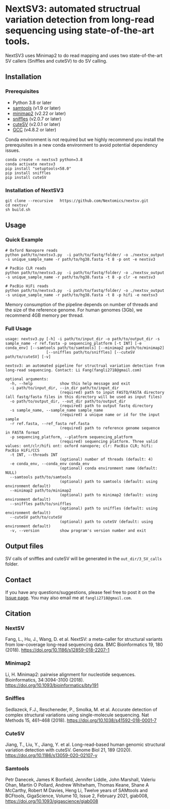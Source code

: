 # NextSV3: automated structrual variation detection from long-read sequencing using state-of-the-art tools. 

NextSV3 uses Minimap2 to do read mapping and uses two state-of-the-art SV callers (Sniffles and cuteSV) to do SV calling.

## Installation

### Prerequisites

- Python 3.8 or later
- [samtools](https://github.com/samtools/samtools) (v1.9 or later)
- [minimap2](https://github.com/lh3/minimap2) (v2.22 or later)
- [sniffles](https://github.com/fritzsedlazeck/Sniffles) (v2.0.7 or later)
- [cuteSV](https://github.com/tjiangHIT/cuteSV) (v2.0.1 or later)
- [GCC](https://gcc.gnu.org/) (v4.8.2 or later)

Conda environment is not required but we highly recommend you install the prerequisites in a new conda environment to avoid potential dependency issues. 

```
conda create -n nextsv3 python=3.8
conda activate nextsv3
pip install "setuptools<58.0"
pip install sniffles
pip install cuteSV
```

### Installation of NextSV3
```
git clone --recursive   https://github.com/Nextomics/nextsv.git
cd nextsv/
sh build.sh
```

## Usage

### Quick Example

```
# Oxford Nanopore reads
python path/to/nextsv3.py  -i path/to/fastq/folder/ -o ./nextsv_output -s unique_sample_name -r path/to/hg38.fasta -t 8 -p ont -e nextsv3

# PacBio CLR reads
python path/to/nextsv3.py  -i path/to/fastq/folder/ -o ./nextsv_output -s unique_sample_name -r path/to/hg38.fasta -t 8 -p clr -e nextsv3

# PacBio HiFi reads
python path/to/nextsv3.py  -i path/to/fastq/folder/ -o ./nextsv_output -s unique_sample_name -r path/to/hg38.fasta -t 8 -p hifi -e nextsv3
```

Memory consumption of the pipeline depends on number of threads and the size of the reference genome. For human genomes (3Gb), we recommend 4GB memory per thread. 

### Full Usage
```
usage: nextsv3.py [-h] -i path/to/input_dir -o path/to/output_dir -s sample_name -r ref.fasta -p sequencing_platform [-t INT] [-e conda_env] [--samtools path/to/samtools] [--minimap2 path/to/minimap2]
                  [--sniffles path/to/sniffles] [--cuteSV path/to/cuteSV] [-v]

nextsv3: an automated pipeline for structrual variation detection from long-read sequencing. Contact: Li Fang(fangli2718@gmail.com)

optional arguments:
  -h, --help            show this help message and exit
  -i path/to/input_dir, --in_dir path/to/input_dir
                        (required) path to input FASTQ/FASTA directory (all fastq/fasta files in this directory will be used as input files)
  -o path/to/output_dir, --out_dir path/to/output_dir
                        (required) path to output fastq directory
  -s sample_name, --sample_name sample_name
                        (required) a unique name or id for the input sample
  -r ref.fasta, --ref_fasta ref.fasta
                        (required) path to reference genome sequence in FASTA format
  -p sequencing_platform, --platform sequencing_platform
                        (required) sequencing platform. Three valid values: ont/clr/hifi ont: oxford nanopore; clr: PacBio CLR; hifi: PacBio HiFi/CCS
  -t INT, --threads INT
                        (optional) number of threads (default: 4)
  -e conda_env, --conda_env conda_env
                        (optional) conda environment name (default: NULL)
  --samtools path/to/samtools
                        (optional) path to samtools (default: using environment default)
  --minimap2 path/to/minimap2
                        (optional) path to minimap2 (default: using environment default)
  --sniffles path/to/sniffles
                        (optional) path to sniffles (default: using environment default)
  --cuteSV path/to/cuteSV
                        (optional) path to cuteSV (default: using environment default)
  -v, --version         show program's version number and exit
```

## Output files

SV calls of sniffles and cuteSV will be generated in the `out_dir/3_SV_calls` folder.

## Contact

If you have any questions/suggestions, please feel free to post it on the [Issue page](https://github.com/Nextomics/nextsv/issues). You may also email me at `fangli2718@gmail.com`. 

## Citation

### NextSV
Fang, L., Hu, J., Wang, D. et al. NextSV: a meta-caller for structural variants from low-coverage long-read sequencing data. BMC Bioinformatics 19, 180 (2018). https://doi.org/10.1186/s12859-018-2207-1

### Minimap2
Li, H. Minimap2: pairwise alignment for nucleotide sequences. Bioinformatics, 34:3094-3100 (2018). https://doi.org/10.1093/bioinformatics/bty191

### Sniffles
Sedlazeck, F.J., Rescheneder, P., Smolka, M. et al. Accurate detection of complex structural variations using single-molecule sequencing. Nat Methods 15, 461–468 (2018). https://doi.org/10.1038/s41592-018-0001-7

### CuteSV
Jiang, T., Liu, Y., Jiang, Y. et al. Long-read-based human genomic structural variation detection with cuteSV. Genome Biol 21, 189 (2020). https://doi.org/10.1186/s13059-020-02107-y

### Samtools
Petr Danecek, James K Bonfield, Jennifer Liddle, John Marshall, Valeriu Ohan, Martin O Pollard, Andrew Whitwham, Thomas Keane, Shane A McCarthy, Robert M Davies, Heng Li, Twelve years of SAMtools and BCFtools, GigaScience, Volume 10, Issue 2, February 2021, giab008, https://doi.org/10.1093/gigascience/giab008
